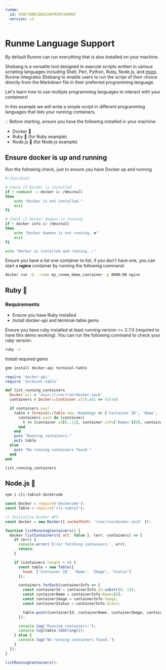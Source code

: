 ```yaml
---
runme:
  id: 01HF7B0KJQ8625WYMCRVJADMQF
  version: v3
---
```


# Runme Language Support

By default Runme can run everything that is also installed on your machine.

Shebang is a versatile tool designed to execute scripts written in various scripting languages including Shell, Perl, Python, Ruby, Node.js, and [more](https://docs.runme.dev/configuration/shebang). Runme integrates Shebang to enable users to run the script of their choice directly from the Markdown file in their preferred programming language.

Let's learn how to use multiple programming languages to interact with your containers!

In this example we will write a simple script in different programming languages that lists your running containers.

💡 Before starting, ensure you have the following installed in your machine:

- Docker 🐳
- Ruby 💎 (for Ruby example)
- Node.js 🍦 (for Node.js example)

## Ensure docker is up and running

Run the following check, just to ensure you have Docker up and running

```sh {"id":"01HTZBCXFZ0V7P4AXE70CNSGPG","terminalRows":"3"}
#!/bin/bash

# Check if Docker is installed
if ! command -v docker &> /dev/null
then
    echo "Docker is not installed."
    exit
fi

# Check if Docker daemon is running
if ! docker info &> /dev/null
then
    echo "Docker daemon is not running. ❌"
    exit
fi

echo "Docker is installed and running. ✅"

```

Ensure you have a list one container to list, if you don't have one, you can start a **nginx** container by running the following command:

```sh {"id":"01HTZBCXFZ0V7P4AXE70RXT9M1"}
docker run -d --name my_runme_demo_container -p 8080:80 nginx
```

## Ruby 💎

### Requirements

- Ensure you have Ruby installed
- Install docker-api and terminal-table gems

Ensure you have ruby installed at least running version >= 2.7.0 (required to have this demo working).
You can run the following command to check your ruby version:

```sh {"id":"01HTZBCXFZ0V7P4AXE79429E8J","name":"check-ruby-version","terminalRows":"2"}
ruby -v
```

Install required gems

```sh {"id":"01HTZBG5NYPFHDKP0BQTPDQSE3"}
gem install docker-api terminal-table
```

```rb {"id":"01HTZBCXFZ0V7P4AXE7CSQQ7ST"}
require 'docker-api'
require 'terminal-table'

def list_running_containers
  Docker.url = 'unix:///var/run/docker.sock'
  containers = Docker::Container.all(:all => false)

  if containers.any?
    table = Terminal::Table.new :headings => ['Container ID', 'Name', 'Image', 'Status'] do |t|
      containers.each do |container|
        t << [container.id[0..11], container.info['Names'][0], container.info['Image'], container.info['State']]
      end
    end
    puts "Running containers:"
    puts table
  else
    puts "No running containers found."
  end
end

list_running_containers

```

## Node.js 🍦

```sh {"background":"true","id":"01HTZBXZHJ1ARVB67SD6FQMXA7"}
npm i cli-table3 dockerode
```

```js {"id":"01HTZBCXFZ0V7P4AXE7D90XPDT"}
const Docker = require('dockerode');
const Table = require('cli-table3');

// Initialize Docker API
const docker = new Docker({ socketPath: '/var/run/docker.sock' });

function listRunningContainers() {
  docker.listContainers({ all: false }, (err, containers) => {
    if (err) {
      console.error('Error fetching containers:', err);
      return;
    }

    if (containers.length > 0) {
      const table = new Table({
        head: ['Container ID', 'Name', 'Image', 'Status']
      });

      containers.forEach(containerInfo => {
        const containerId = containerInfo.Id.substr(0, 12);
        const containerName = containerInfo.Names[0];
        const containerImage = containerInfo.Image;
        const containerStatus = containerInfo.State;

        table.push([containerId, containerName, containerImage, containerStatus]);
      });

      console.log('Running containers:');
      console.log(table.toString());
    } else {
      console.log('No running containers found.');
    }
  });
}

listRunningContainers();

```
